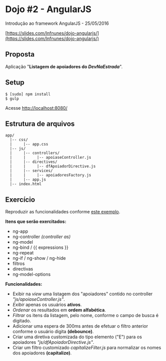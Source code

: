 # Dojo #2 - AngularJS

Introdução ao framework AngularJS - 25/05/2016

[https://slides.com/lnfnunes/dojo-angularjs/](https://slides.com/lnfnunes/dojo-angularjs/)

## Proposta

Aplicação "**Listagem de apoiadores do _DevNaEstrada_**".


## Setup

`$ [sudo] npm install`  
`$ gulp`

Acesse [http://localhost:8080/](http://localhost:8080/)


## Estrutura de arquivos

```
app/
  |-- css/
  |     |-- app.css
  |-- js/
  |     |-- controllers/
  |     |     |-- apoiaseController.js
  |     |-- directives/
  |     |     |-- dfApoiadorDirective.js
  |     |-- services/
  |     |     |-- apoiadoresFactory.js
  |     |-- app.js
  |-- index.html
```

## Exercício
Reproduzir as funcionalidades conforme [este exemplo](http://codepen.io/lnfnunes/full/YqBYpQ/).


**Itens que serão exercitados:**

* ng-app
* ng-controller _(controller as)_
* ng-model
* ng-bind / {{ expressions }}
* ng-repeat
* ng-if / ng-show / ng-hide
* filtros
* directivas
* ng-model-options


**Funcionalidades:**

* Exibir na _view_ uma listagem dos "apoiadores" contido no controller _"js/apoiaseController.js"_.
* _Exibir_ apenas os usuários **ativos**.
* _Ordenar_ os resultados em **ordem alfabética**.
* _Filtrar_ os itens da listagem, pelo nome, conforme o campo de busca é digitado.
* Adicionar uma espera de 300ms antes de efetuar o filtro anterior conforme o usuário digita **(debounce)**.
* Criar uma diretiva customizada do tipo elemento ("E") para os apoiadores _"js/dfApoiadorDirective.js"_.
* Criar um filtro customizado _capitalizeFilter.js_ para normalizar os nomes dos apoiadores **(capitalize)**.
